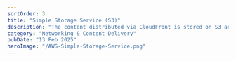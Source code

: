 ```yaml
---
sortOrder: 3
title: "Simple Storage Service (S3)"
description: "The content distributed via CloudFront is stored on S3 and secured through Origin Access Control. This ensures that the S3 bucket remains private to everyone and everything except the CloudFront service."
category: "Networking & Content Delivery"
pubDate: "13 Feb 2025"
heroImage: "/AWS-Simple-Storage-Service.png"
---
```

